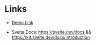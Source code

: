 # Links

- [Demo Link](https://ti-m-quizduell.vercel.app/)

- Svelte Docs: https://svelte.dev/docs && https://kit.svelte.dev/docs/introduction
